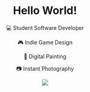 <h1 align="center"> Hello World! </h1>


<p align="center"> 💻 Student Software Developer </p>
<p align="center"> 🎮 Indie Game Design </p>
<p align="center"> 🎨 Digital Painting </p>
<p align="center"> 📷 Instant Photography </p>


<p align="center">
  <img src="https://storage.googleapis.com/gweb-uniblog-publish-prod/original_images/Dino_non-birthday_version.gif"/>
</p>

<!--
**gracemanzon/gracemanzon** is a ✨ _special_ ✨ repository because its `README.md` (this file) appears on your GitHub profile.

Here are some ideas to get you started:

- 🔭 I’m currently working on ...
- 🌱 I’m currently learning ...
- 👯 I’m looking to collaborate on ...
- 🤔 I’m looking for help with ...
- 💬 Ask me about ...
- 📫 How to reach me: ...
- 😄 Pronouns: ...
- ⚡ Fun fact: ...
-->
